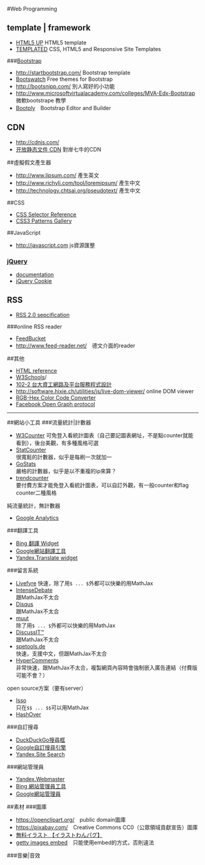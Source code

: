 #Web Programming

## template | framework
* [HTML5 UP](http://html5up.net/) HTML5 template
* [TEMPLATED](http://templated.co/) CSS, HTML5 and Responsive Site Templates
 
###[Bootstrap](http://getbootstrap.com/)
* <http://startbootstrap.com/> Bootstrap template  
* [Bootswatch](https://bootswatch.com/) Free themes for Bootstrap
* <http://bootsnipp.com/> 別人寫好的小功能
* <http://www.microsoftvirtualacademy.com/colleges/MVA-Edx-Bootstrap> 微軟bootstrape 教學
* [Bootply](http://www.bootply.com/)　Bootstrap Editor and Builder

## CDN
* http://cdnjs.com/
* [开放静态文件 CDN](http://staticfile.org/) 對岸七牛的CDN

##虛擬假文產生器
* <http://www.lipsum.com/> 產生英文
* <http://www.richyli.com/tool/loremipsum/> 產生中文
* <http://technology.chtsai.org/pseudotext/> 產生中文

##CSS
* [CSS Selector Reference](http://www.w3schools.com/cssref/css_selectors.asp)
* [CSS3 Patterns Gallery](http://lea.verou.me/css3patterns/)

##JavaScript
* <http://javascript.com> js資源匯整

### [jQuery](https://jquery.com/)
* [documentation](http://api.jquery.com/)
* [jQuery Cookie](https://plugins.jquery.com/cookie/)

## RSS
* [RSS 2.0 sepcification](https://validator.w3.org/feed/docs/rss2.html)

###online RSS reader
* [FeedBucket](http://www.feedbucket.com/)
* <http://www.feed-reader.net/>　德文介面的reader

##其他
* [HTML reference](http://reference.sitepoint.com/html)
* [W3Schools](http://www.w3schools.com)/
* [102-2 台大資工網路及平台服務程式設計](http://ccsp.ntumobile.org/)
* <http://software.hixie.ch/utilities/js/live-dom-viewer/> online DOM viewer
* [RGB-Hex Color Code Converter](http://www.webmasterorbit.com/rgb-hex-code.html)
* [Facebook Open Graph protocol](http://ogp.me/)

-----

##網站小工具
###流量統計|計數器
* [W3Counter](http://www.w3counter.com/)
  可免登入看統計圖表（自己要記圖表網址，不是點counter就能看到），後台美觀，有多種風格可選
* [StatCounter](http://statcounter.com/)  
  很寬鬆的計數器，似乎是每刷一次就加一
* [GoStats](http://gostats.com/)  
  嚴格的計數器，似乎是以不重複的ip來算？
* [trendcounter](http://www.trendcounter.com/)  
  要付費方案才能免登入看統計圖表，可以自訂外觀，有一般counter和flag counter二種風格

純流量統計，無計數器
  
* [Google Analytics](https://www.google.com/analytics/)

###翻譯工具
* [Bing 翻譯 Widget](http://www.bing.com/widget/translator)
* [Google網站翻譯工具](http://translate.google.com/manager/website/)
* [Yandex.Translate widget](https://translate.yandex.com/developers/website-widget)

###留言系統
* [Livefyre](http://web.livefyre.com/)
  快速，除了用`$ ... $`外都可以快樂的用MathJax
* [IntenseDebate](http://www.intensedebate.com/)  
  跟MathJax不太合
* [Disqus](https://disqus.com/)  
  跟MathJax不太合
* [muut](https://muut.com/)  
  除了用`$ ... $`外都可以快樂的用MathJax
* [DiscussIT™](http://www.pnyxe.shadow.com/DiscussIt-comment-system)  
  跟MathJax不太合
* [spetools.de](http://www.spetools.de/?commentsystem)  
  快速，支援中文，但跟MathJax不太合
* [HyperComments](https://www.hypercomments.com/)  
  非常快速，跟MathJax不太合，複製網頁內容時會強制嵌入廣告連結（付費版可能不會？）

open source方案（要有server）
  
* [Isso](http://posativ.org/isso/)  
  只在`$$ ... $$`可以用MathJax
* [HashOver](http://tildehash.com/?page=hashover)

###自訂搜尋
* [DuckDuckGo搜尋框](https://duckduckgo.com/search_box)
* [Google自訂搜尋引擎](https://cse.google.com/cse/)
* [Yandex.Site Search](https://site.yandex.ru/?lang=en)

###網站管理員
* [Yandex.Webmaster](https://webmaster.yandex.com/)
* [Bing 網站管理員工具](http://www.bing.com/toolbox/webmaster)
* [Google網站管理員](https://www.google.com/webmasters/)

##素材
###圖庫
* <https://openclipart.org/>　public domain圖庫
* <https://pixabay.com/>　Creative Commons CC0（公眾領域貢獻宣告）圖庫
* [無料イラスト 【イラストわんパグ】](http://www.wanpug.com/)
* [getty images embed](http://www.gettyimages.com/resources/embed)　只能使用embed的方式，否則違法

###音樂|音效